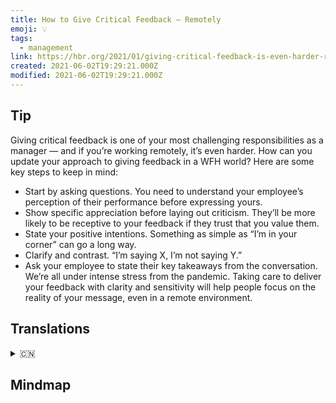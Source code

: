 ```yaml
---
title: How to Give Critical Feedback — Remotely
emoji: 💡
tags:
  - management
link: https://hbr.org/2021/01/giving-critical-feedback-is-even-harder-remotely?utm_medium=email&utm_source=newsletter_daily&utm_campaign=mtod_notactsubs
created: 2021-06-02T19:29:21.000Z
modified: 2021-06-02T19:29:21.000Z
---
```


## Tip

Giving critical feedback is one of your most challenging responsibilities as a manager — and if you’re working remotely, it’s even harder. How can you update your approach to giving feedback in a WFH world? Here are some key steps to keep in mind:

- Start by asking questions. You need to understand your employee’s perception of their performance before expressing yours.
- Show specific appreciation before laying out criticism. They’ll be more likely to be receptive to your feedback if they trust that you value them.
- State your positive intentions. Something as simple as “I’m in your corner” can go a long way.
- Clarify and contrast. “I’m saying X, I’m not saying Y.”
- Ask your employee to state their key takeaways from the conversation.
  We’re all under intense stress from the pandemic. Taking care to deliver your feedback with clarity and sensitivity will help people focus on the reality of your message, even in a remote environment.

## Translations

<details>
   <summary>🇨🇳</summary>

</details>

## Mindmap

![]()

